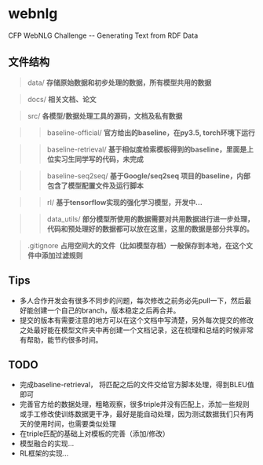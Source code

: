 # webnlg
CFP WebNLG Challenge -- Generating Text from RDF Data


## 文件结构
> data/         **存储原始数据和初步处理的数据，所有模型共用的数据**

> docs/         **相关文档、论文**

> src/          **各模型/数据处理工具的源码，文档及私有数据**

>> baseline-official/    **官方给出的baseline，在py3.5, torch环境下运行**

>> baseline-retrieval/  **基于相似度检索模板得到的baseline，里面是上位实习生同学写的代码，未完成**

>> baseline-seq2seq/    **基于Google/seq2seq 项目的baseline，内部包含了模型配置文件及运行脚本**

>> rl/                  **基于tensorflow实现的强化学习模型，开发中...**

>> data_utils/          **部分模型所使用的数据需要对共用数据进行进一步处理，代码和预处理好的数据都可以放在这里，这里的数据是部分共享的。**

> .gitignore            **占用空间大的文件（比如模型存档）一般保存到本地，在这个文件中添加过滤规则**


## Tips
* 多人合作开发会有很多不同步的问题，每次修改之前务必先pull一下，然后最好能创建一个自己的branch，版本稳定之后再合并。
* 提交的版本有需要注意的地方可以在这个文档中写清楚，另外每次提交的修改之处最好能在模型文件夹中再创建一个文档记录，这在梳理和总结的时候非常有帮助，能节约很多时间。


## TODO
* 完成baseline-retrieval， 将匹配之后的文件交给官方脚本处理，得到BLEU值即可
* 完善官方给的数据处理，粗略观察，很多triple并没有匹配上，添加一些规则或手工修改使训练数据更干净，最好是能自动处理，因为测试数据我们只有两天的使用时间，也需要类似处理
* 在triple匹配的基础上对模板的完善（添加/修改）
* 模型融合的实现...
* RL框架的实现...
